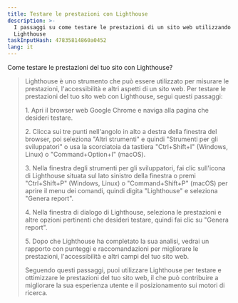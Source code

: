 ```yaml
---
title: Testare le prestazioni con Lighthouse
description: >-
  I passaggi su come testare le prestazioni di un sito web utilizzando
  Lighthouse
taskInputHash: 47835814860a0452
lang: it
---
```

Come testare le prestazioni del tuo sito con Lighthouse?

> Lighthouse è uno strumento che può essere utilizzato per misurare le prestazioni, l'accessibilità e altri aspetti di un sito web. Per testare le prestazioni del tuo sito web con Lighthouse, segui questi passaggi:
>
> 1\. Apri il browser web Google Chrome e naviga alla pagina che desideri testare.
>
> 2\. Clicca sui tre punti nell'angolo in alto a destra della finestra del browser, poi seleziona "Altri strumenti" e quindi "Strumenti per gli sviluppatori" o usa la scorciatoia da tastiera "Ctrl+Shift+I" (Windows, Linux) o "Command+Option+I" (macOS).
>
> 3\. Nella finestra degli strumenti per gli sviluppatori, fai clic sull'icona di Lighthouse situata sul lato sinistro della finestra o premi "Ctrl+Shift+P" (Windows, Linux) o "Command+Shift+P" (macOS) per aprire il menu dei comandi, quindi digita "Lighthouse" e seleziona "Genera report".
>
> 4\. Nella finestra di dialogo di Lighthouse, seleziona le prestazioni e altre opzioni pertinenti che desideri testare, quindi fai clic su "Genera report".
>
> 5\. Dopo che Lighthouse ha completato la sua analisi, vedrai un rapporto con punteggi e raccomandazioni per migliorare le prestazioni, l'accessibilità e altri campi del tuo sito web.
>
> Seguendo questi passaggi, puoi utilizzare Lighthouse per testare e ottimizzare le prestazioni del tuo sito web, il che può contribuire a migliorare la sua esperienza utente e il posizionamento sui motori di ricerca.
